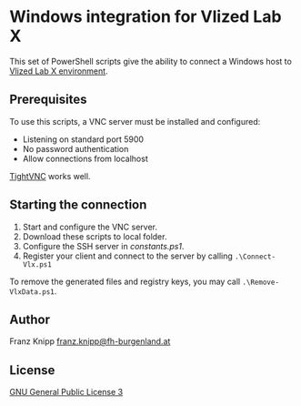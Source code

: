 # Windows integration for Vlized Lab X

This set of PowerShell scripts give the ability to connect a Windows host to [Vlized Lab X environment](https://www.vlizedlab.at/vlexternuser.html). 

## Prerequisites

To use this scripts, a VNC server must be installed and configured:

- Listening on standard port 5900
- No password authentication
- Allow connections from localhost

[TightVNC](https://www.tightvnc.com/) works well.

## Starting the connection

1. Start and configure the VNC server.
1. Download these scripts to local folder.
1. Configure the SSH server in _constants.ps1_.
1. Register your client and connect to the server by calling `.\Connect-Vlx.ps1`

To remove the generated files and registry keys, you may call `.\Remove-VlxData.ps1`.

## Author

Franz Knipp <franz.knipp@fh-burgenland.at>

## License

[GNU General Public License 3](https://www.gnu.org/licenses/gpl-3.0.html)

